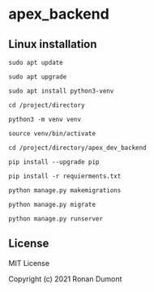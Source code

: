 # apex_backend
 
## Linux installation

```
sudo apt update
```

```
sudo apt upgrade
```

```
sudo apt install python3-venv
```

```
cd /project/directory
```

```
python3 -m venv venv
```

```
source venv/bin/activate
```

```
cd /project/directory/apex_dev_backend
```

```
pip install --upgrade pip
```

```
pip install -r requierments.txt
```

```
python manage.py makemigrations
```

```
python manage.py migrate
```

```
python manage.py runserver
```

## License

MIT License
 
Copyright (c) 2021 Ronan Dumont
